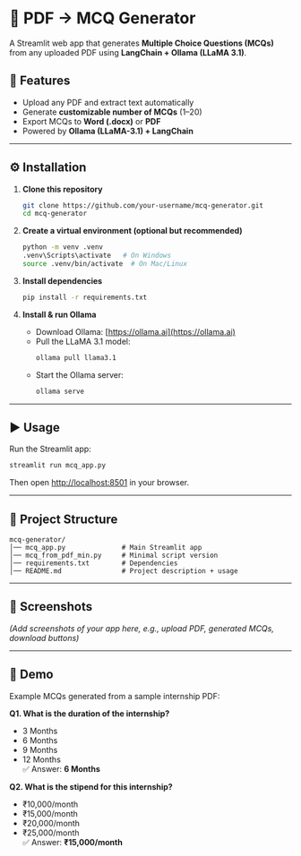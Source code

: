 # 📘 PDF → MCQ Generator  

A Streamlit web app that generates **Multiple Choice Questions (MCQs)** from any uploaded PDF using **LangChain + Ollama (LLaMA 3.1)**.  

## 🚀 Features  
- Upload any PDF and extract text automatically  
- Generate **customizable number of MCQs** (1–20)  
- Export MCQs to **Word (.docx)** or **PDF**  
- Powered by **Ollama (LLaMA-3.1) + LangChain**  

---

## ⚙️ Installation  

1. **Clone this repository**  
   ```bash
   git clone https://github.com/your-username/mcq-generator.git
   cd mcq-generator
   ```

2. **Create a virtual environment (optional but recommended)**  
   ```bash
   python -m venv .venv
   .venv\Scripts\activate   # On Windows
   source .venv/bin/activate  # On Mac/Linux
   ```

3. **Install dependencies**  
   ```bash
   pip install -r requirements.txt
   ```

4. **Install & run Ollama**  
   - Download Ollama: [https://ollama.ai](https://ollama.ai)  
   - Pull the LLaMA 3.1 model:  
     ```bash
     ollama pull llama3.1
     ```
   - Start the Ollama server:  
     ```bash
     ollama serve
     ```

---

## ▶️ Usage  

Run the Streamlit app:  
```bash
streamlit run mcq_app.py
```

Then open [http://localhost:8501](http://localhost:8501) in your browser.  

---

## 📂 Project Structure  
```
mcq-generator/
│── mcq_app.py              # Main Streamlit app
│── mcq_from_pdf_min.py     # Minimal script version
│── requirements.txt        # Dependencies
│── README.md               # Project description + usage
```

---

## 📸 Screenshots  
*(Add screenshots of your app here, e.g., upload PDF, generated MCQs, download buttons)*  

---

## 🎯 Demo  

Example MCQs generated from a sample internship PDF:  

**Q1. What is the duration of the internship?**  
- 3 Months  
- 6 Months  
- 9 Months  
- 12 Months  
✅ Answer: **6 Months**  

**Q2. What is the stipend for this internship?**  
- ₹10,000/month  
- ₹15,000/month  
- ₹20,000/month  
- ₹25,000/month  
✅ Answer: **₹15,000/month**  

